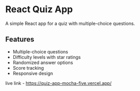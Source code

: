 # React Quiz App

A simple React app for a quiz with multiple-choice questions.


## Features

- Multiple-choice questions
- Difficulty levels with star ratings
- Randomized answer options
- Score tracking
- Responsive design

live link - https://quiz-app-mocha-five.vercel.app/
